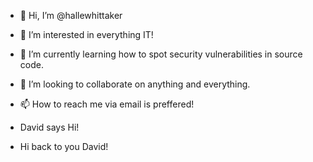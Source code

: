- 👋 Hi, I’m @hallewhittaker
- 👀 I’m interested in everything IT!
- 🌱 I’m currently learning how to spot security vulnerabilities in source code.
- 💞️ I’m looking to collaborate on anything and everything.
- 📫 How to reach me via email is preffered!

- David says Hi!
- Hi back to you David!





<!---
hallewhittaker/hallewhittaker is a ✨ special ✨ repository because its `README.md` (this file) appears on your GitHub profile.
You can click the Preview link to take a look at your changes.
--->
